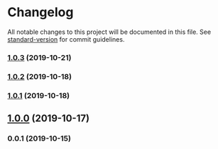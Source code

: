 # Changelog

All notable changes to this project will be documented in this file. See [standard-version](https://github.com/conventional-changelog/standard-version) for commit guidelines.

### [1.0.3](https://github.com/OvalMoney/stylelint-config-oval/compare/v1.0.2...v1.0.3) (2019-10-21)

### [1.0.2](https://github.com/OvalMoney/stylelint-config-oval/compare/v1.0.1...v1.0.2) (2019-10-18)

### [1.0.1](https://github.com/OvalMoney/stylelint-config-oval/compare/v1.0.0...v1.0.1) (2019-10-18)

## [1.0.0](https://github.com/OvalMoney/stylelint-config-oval/compare/v0.0.1...v1.0.0) (2019-10-17)

### 0.0.1 (2019-10-15)
